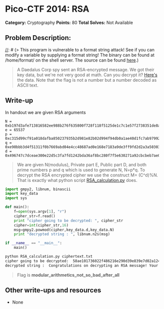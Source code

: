 # Pico-CTF 2014: RSA

**Category:** Cryptography
**Points:** 80
**Total Solves:** Not Available
## Problem Description:

[//]: # (> This program is vulnerable to a format string attack! See if you can modify a variable by supplying a format string! The binary can be found at /home/format/ on the shell server. The source can be found [here](format.c).)
> A Daedalus Corp spy sent an RSA-encrypted message. We got their key data, but we're not very good at math. Can you decrypt it? [Here's](https://picoctf.com/problem-static/crypto/RSA/handout.tgz) the data. Note that the flag is not a number but a number decoded as ASCII text.

## Write-up
[//]: # (> Your write up goes here.)
In handout we are given RSA arguments
```
N = 0xb197d3afe713816582ee988b276f635800f728f118f5125de1c7c1e57f2738351de8ac643c118a5480f867b6d8756021911818e470952bd0a5262ed86b4fc4c2b7962cd197a8bd8d8ae3f821ad712a42285db67c85983581c4c39f80dbb21bf700dbd2ae9709f7e307769b5c0e624b661441c1ddb62ef1fe7684bbe61d8a19e7
e = 65537
p = 0xc315d99cf91a018dafba850237935b2d981e82b02d994f94db0a1ae40d1fc7ab9799286ac68d620f1102ef515b348807060e6caec5320e3dceb25a0b98356399
q = 0xe90bbb3d4f51311f0b7669abd04e4cc48687ad0e168e7183a9de3ff9fd2d2a3a50303a5109457bd45f0abe1c5750edfaff1ad87c13eed45e1b4bd2366b49d97f
d = 0x496747c7dceae300e22d5c3fa7fd1242bda36af8bc280f7f5e630271a92cbcbeb7ae04132a00d5fc379274cbce8c353faa891b40d087d7a4559e829e513c97467345adca3aa66550a68889cf930ecdfde706445b3f110c0cb4a81ca66f8630ed003feea59a51dc1d18a7f6301f2817cb53b1fb58b2a5ad163e9f1f9fe463b901
```
> We are given N(modulus), Private part E, Public part D, and both prime numbers p and q which is used to generate N, N=p\*q.
> To decrypt the RSA encrypted cipher we use the construct M= (C^d)%N. That is exactly what python script [RSA_calculation.py](RSA_calculation.py) does.
```python
import gmpy2, libnum, binascii
import key_data
import sys

def main():
	f=open(sys.argv[1], "r")
	cipher_str=f.read()
	print "cipher going to be decrypted: ", cipher_str
	cipher=int(cipher_str,16)
	msg=gmpy2.powmod(cipher,key_data.d,key_data.N)
	print "decrypted string : ", libnum.n2s(msg)

if __name__ == "__main__":
	main()

```
```bash
python RSA_calculation.py ciphertext.txt
cipher going to be decrypted:  58ae101736022f486216e290d39e839e7d02a124f725865ed1b5eea7144a4c40828bd4d14dcea967561477a516ce338f293ca86efc72a272c332c5468ef43ed5d8062152aae9484a50051d71943cf4c3249d8c4b2f6c39680cc75e58125359edd2544e89f54d2e5cbed06bb3ed61e5ca7643ebb7fa04638aa0a0f23955e5b5d9
decrypted string :  Congratulations on decrypting an RSA message! Your flag is modular_arithmetics_not_so_bad_after_all
```
> Flag is **modular_arithmetics_not_so_bad_after_all**
## Other write-ups and resources

* None
